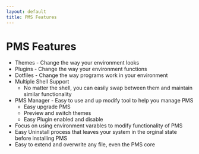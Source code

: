 ```yaml
---
layout: default
title: PMS Features
---
```


# PMS Features
* Themes - Change the way your environment looks
* Plugins - Change the way your environment functions
* Dotfiles - Change the way programs work in your environment
* Multiple Shell Support
  * No matter the shell, you can easily swap between them and maintain similar functionality
* PMS Manager - Easy to use and up modify tool to help you manage PMS
  * Easy upgrade PMS
  * Preview and switch themes
  * Easy Plugin enabled and disable
* Focus on using environment varables to modify functionality of PMS
* Easy Uninstall process that leaves your system in the orginal state before installing PMS
* Easy to extend and overwrite any file, even the PMS core
